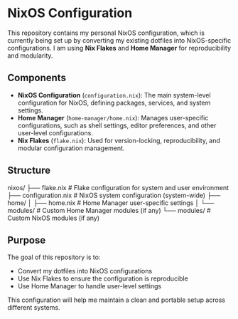 # NixOS Configuration

This repository contains my personal NixOS configuration, which is currently being set up by converting my existing dotfiles into NixOS-specific configurations. I am using **Nix Flakes** and **Home Manager** for reproducibility and modularity.

## Components

- **NixOS Configuration** (`configuration.nix`): The main system-level configuration for NixOS, defining packages, services, and system settings.
- **Home Manager** (`home-manager/home.nix`): Manages user-specific configurations, such as shell settings, editor preferences, and other user-level configurations.
- **Nix Flakes** (`flake.nix`): Used for version-locking, reproducibility, and modular configuration management.

## Structure

nixos/ ├── flake.nix # Flake configuration for system and user environment ├── configuration.nix # NixOS system configuration (system-wide) ├── home/ │ ├── home.nix # Home Manager user-specific settings │ └── modules/ # Custom Home Manager modules (if any) └── modules/ # Custom NixOS modules (if any)

## Purpose

The goal of this repository is to:

- Convert my dotfiles into NixOS configurations
- Use Nix Flakes to ensure the configuration is reproducible
- Use Home Manager to handle user-level settings

This configuration will help me maintain a clean and portable setup across different systems.
